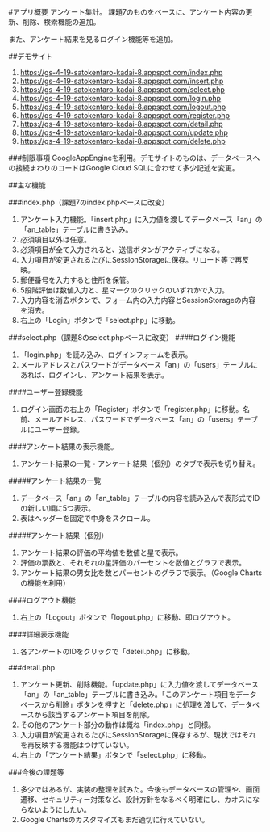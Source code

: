 #アプリ概要
アンケート集計。
課題7のものをベースに、アンケート内容の更新、削除、検索機能の追加。

また、アンケート結果を見るログイン機能等を追加。

##デモサイト
1. https://gs-4-19-satokentaro-kadai-8.appspot.com/index.php
2. https://gs-4-19-satokentaro-kadai-8.appspot.com/insert.php
3. https://gs-4-19-satokentaro-kadai-8.appspot.com/select.php
4. https://gs-4-19-satokentaro-kadai-8.appspot.com/login.php
5. https://gs-4-19-satokentaro-kadai-8.appspot.com/logout.php
6. https://gs-4-19-satokentaro-kadai-8.appspot.com/register.php
7. https://gs-4-19-satokentaro-kadai-8.appspot.com/detail.php8. https://gs-4-19-satokentaro-kadai-8.appspot.com/update.php
9. https://gs-4-19-satokentaro-kadai-8.appspot.com/delete.php

###制限事項
GoogleAppEngineを利用。デモサイトのものは、データベースへの接続まわりのコードはGoogle Cloud SQLに合わせて多少記述を変更。

##主な機能

###index.php（課題7のindex.phpベースに改変）
1. アンケート入力機能。「insert.php」に入力値を渡してデータベース「an」の「an_table」テーブルに書き込み。
2. 必須項目以外は任意。
3. 必須項目が全て入力されると、送信ボタンがアクティブになる。
4. 入力項目が変更されるたびにSessionStorageに保存。リロード等で再反映。
5. 郵便番号を入力すると住所を保管。
6. 5段階評価は数値入力と、星マークのクリックのいずれかで入力。
7. 入力内容を消去ボタンで、フォーム内の入力内容とSessionStorageの内容を消去。
8. 右上の「Login」ボタンで「select.php」に移動。

###select.php（課題8のselect.phpベースに改変）
####ログイン機能
1. 「login.php」を読み込み、ログインフォームを表示。
2. メールアドレスとパスワードがデータベース「an」の「users」テーブルにあれば、ログインし、アンケート結果を表示。

####ユーザー登録機能
1. ログイン画面の右上の「Register」ボタンで「register.php」に移動。名前、メールアドレス、パスワードでデータベース「an」の「users」テーブルにユーザー登録。

####アンケート結果の表示機能。
1. アンケート結果の一覧・アンケート結果（個別）のタブで表示を切り替え。

#####アンケート結果の一覧
1. データベース「an」の「an_table」テーブルの内容を読み込んで表形式でIDの新しい順に5つ表示。
2. 表はヘッダーを固定で中身をスクロール。

#####アンケート結果（個別）
1. アンケート結果の評価の平均値を数値と星で表示。
2. 評価の票数と、それぞれの星評価のパーセントを数値とグラフで表示。
3. アンケート結果の男女比を数とパーセントのグラフで表示。（Google Chartsの機能を利用）

####ログアウト機能
1. 右上の「Logout」ボタンで「logout.php」に移動、即ログアウト。

####詳細表示機能
1. 各アンケートのIDをクリックで「deteil.php」に移動。

###detail.php
1. アンケート更新、削除機能。「update.php」に入力値を渡してデータベース「an」の「an_table」テーブルに書き込み。「このアンケート項目をデータベースから削除」ボタンを押すと「delete.php」に処理を渡して、データベースから該当するアンケート項目を削除。
2. その他のアンケート部分の動作は概ね「index.php」と同様。
3. 入力項目が変更されるたびにSessionStorageに保存するが、現状ではそれを再反映する機能はつけていない。<!--- リロード等で再反映。-->
4. 右上の「アンケート結果」ボタンで「select.php」に移動。

###今後の課題等
1. 多少ではあるが、実装の整理を試みた。今後もデータベースの管理や、画面遷移、セキュリティー対策など、設計方針をなるべく明確にし、カオスにならないようにしたい。
2. Google Chartsのカスタマイズもまだ適切に行えていない。